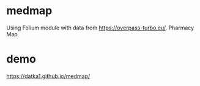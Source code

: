 # medmap
Using Folium module with data from https://overpass-turbo.eu/. Pharmacy Map
# demo
https://datka1.github.io/medmap/
